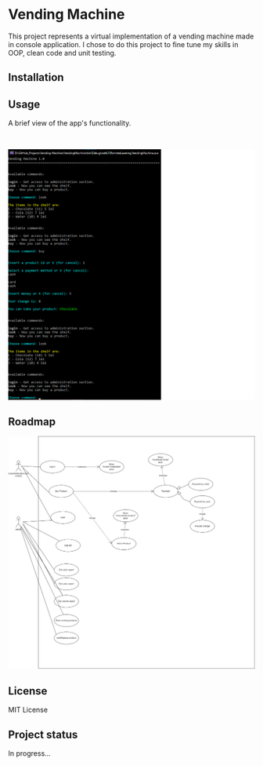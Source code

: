 # Vending Machine 

This project represents a virtual implementation of a vending machine made in console application. I chose to do this project to fine tune my skills in OOP, clean code and unit testing.

## Installation


## Usage
A brief view of the app's functionality.

<br>

![Example Image](https://github.com/SpaceWK/Vending-Machine/blob/main/Utilities/ApplicationPreview.png)

## Roadmap
![Example Image](https://github.com/SpaceWK/Vending-Machine/blob/main/Utilities/UseCaseDiagram.jpg)

## License
MIT License

## Project status
In progress...

